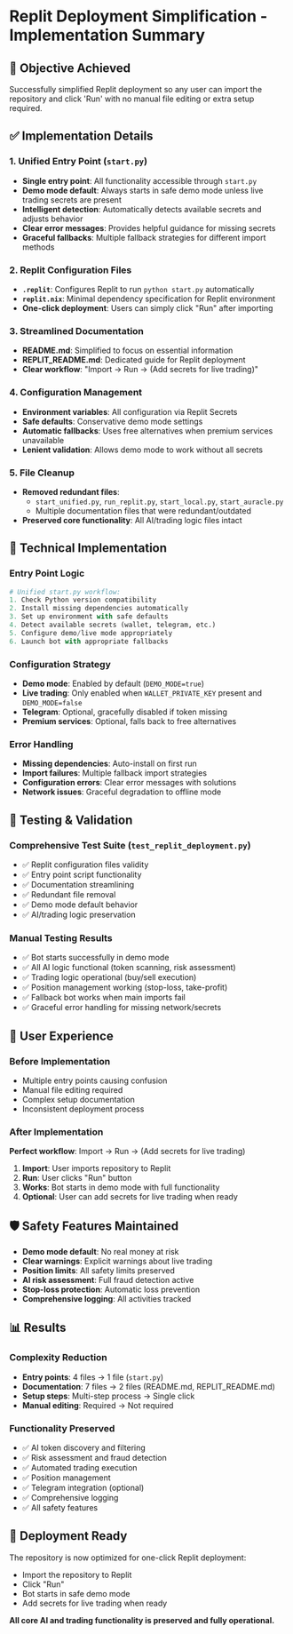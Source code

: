 # Replit Deployment Simplification - Implementation Summary

## 🎯 Objective Achieved
Successfully simplified Replit deployment so any user can import the repository and click 'Run' with no manual file editing or extra setup required.

## ✅ Implementation Details

### 1. Unified Entry Point (`start.py`)
- **Single entry point**: All functionality accessible through `start.py`
- **Demo mode default**: Always starts in safe demo mode unless live trading secrets are present
- **Intelligent detection**: Automatically detects available secrets and adjusts behavior
- **Clear error messages**: Provides helpful guidance for missing secrets
- **Graceful fallbacks**: Multiple fallback strategies for different import methods

### 2. Replit Configuration Files
- **`.replit`**: Configures Replit to run `python start.py` automatically
- **`replit.nix`**: Minimal dependency specification for Replit environment
- **One-click deployment**: Users can simply click "Run" after importing

### 3. Streamlined Documentation
- **README.md**: Simplified to focus on essential information
- **REPLIT_README.md**: Dedicated guide for Replit deployment
- **Clear workflow**: "Import → Run → (Add secrets for live trading)"

### 4. Configuration Management
- **Environment variables**: All configuration via Replit Secrets
- **Safe defaults**: Conservative demo mode settings
- **Automatic fallbacks**: Uses free alternatives when premium services unavailable
- **Lenient validation**: Allows demo mode to work without all secrets

### 5. File Cleanup
- **Removed redundant files**: 
  - `start_unified.py`, `run_replit.py`, `start_local.py`, `start_auracle.py`
  - Multiple documentation files that were redundant/outdated
- **Preserved core functionality**: All AI/trading logic files intact

## 🔧 Technical Implementation

### Entry Point Logic
```python
# Unified start.py workflow:
1. Check Python version compatibility
2. Install missing dependencies automatically
3. Set up environment with safe defaults
4. Detect available secrets (wallet, telegram, etc.)
5. Configure demo/live mode appropriately
6. Launch bot with appropriate fallbacks
```

### Configuration Strategy
- **Demo mode**: Enabled by default (`DEMO_MODE=true`)
- **Live trading**: Only enabled when `WALLET_PRIVATE_KEY` present and `DEMO_MODE=false`
- **Telegram**: Optional, gracefully disabled if token missing
- **Premium services**: Optional, falls back to free alternatives

### Error Handling
- **Missing dependencies**: Auto-install on first run
- **Import failures**: Multiple fallback import strategies
- **Configuration errors**: Clear error messages with solutions
- **Network issues**: Graceful degradation to offline mode

## 🧪 Testing & Validation

### Comprehensive Test Suite (`test_replit_deployment.py`)
- ✅ Replit configuration files validity
- ✅ Entry point script functionality
- ✅ Documentation streamlining
- ✅ Redundant file removal
- ✅ Demo mode default behavior
- ✅ AI/trading logic preservation

### Manual Testing Results
- ✅ Bot starts successfully in demo mode
- ✅ All AI logic functional (token scanning, risk assessment)
- ✅ Trading logic operational (buy/sell execution)
- ✅ Position management working (stop-loss, take-profit)
- ✅ Fallback bot works when main imports fail
- ✅ Graceful error handling for missing network/secrets

## 🎯 User Experience

### Before Implementation
- Multiple entry points causing confusion
- Manual file editing required
- Complex setup documentation
- Inconsistent deployment process

### After Implementation
**Perfect workflow**: Import → Run → (Add secrets for live trading)

1. **Import**: User imports repository to Replit
2. **Run**: User clicks "Run" button
3. **Works**: Bot starts in demo mode with full functionality
4. **Optional**: User can add secrets for live trading when ready

## 🛡️ Safety Features Maintained

- **Demo mode default**: No real money at risk
- **Clear warnings**: Explicit warnings about live trading
- **Position limits**: All safety limits preserved
- **AI risk assessment**: Full fraud detection active
- **Stop-loss protection**: Automatic loss prevention
- **Comprehensive logging**: All activities tracked

## 📊 Results

### Complexity Reduction
- **Entry points**: 4 files → 1 file (`start.py`)
- **Documentation**: 7 files → 2 files (README.md, REPLIT_README.md)
- **Setup steps**: Multi-step process → Single click
- **Manual editing**: Required → Not required

### Functionality Preserved
- ✅ AI token discovery and filtering
- ✅ Risk assessment and fraud detection
- ✅ Automated trading execution
- ✅ Position management
- ✅ Telegram integration (optional)
- ✅ Comprehensive logging
- ✅ All safety features

## 🚀 Deployment Ready

The repository is now optimized for one-click Replit deployment:
- Import the repository to Replit
- Click "Run" 
- Bot starts in safe demo mode
- Add secrets for live trading when ready

**All core AI and trading functionality is preserved and fully operational.**